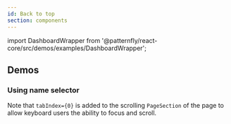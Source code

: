```yaml
---
id: Back to top
section: components
---
```


import DashboardWrapper from '@patternfly/react-core/src/demos/examples/DashboardWrapper';

## Demos

### Using name selector

Note that `tabIndex={0}` is added to the scrolling `PageSection` of the page to allow keyboard users the ability to focus and scroll.

```js isFullscreen file="./examples/BackToTop/BackToTopNameDemo.tsx"
```

